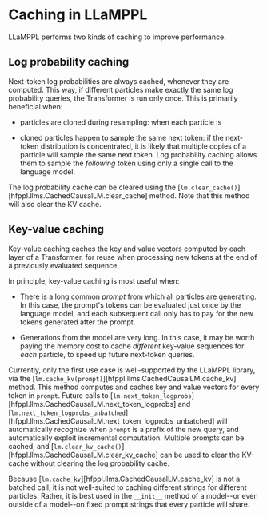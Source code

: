 # Caching in LLaMPPL

LLaMPPL performs two kinds of caching to improve performance.

## Log probability caching
Next-token log probabilities are always cached, whenever they are computed.
This way, if different particles make exactly the same log probability queries,
the Transformer is run only once. This is primarily beneficial when:

* particles are cloned during resampling: when each particle is

* cloned particles happen to sample the same next token: if the next-token distribution is concentrated,
  it is likely that multiple copies of a particle will sample the same next token. Log probability caching
  allows them to sample the _following_ token using only a single call to the language model.

The log probability cache can be cleared using the [`lm.clear_cache()`][hfppl.llms.CachedCausalLM.clear_cache] method. Note that this method
will also clear the KV cache.

## Key-value caching
Key-value caching caches the key and value vectors computed by each layer of a Transformer,
for reuse when processing new tokens at the end of a previously evaluated sequence.

In principle, key-value caching is most useful when:

* There is a long common *prompt* from which all particles are generating.
  In this case, the prompt's tokens can be evaluated just once by the language model,
  and each subsequent call only has to pay for the new tokens generated after the prompt.

* Generations from the model are very long. In this case, it may be worth paying the memory
  cost to cache *different* key-value sequences for *each* particle, to speed up future next-token
  queries.

Currently, only the first use case is well-supported by the LLaMPPL library, via the
[`lm.cache_kv(prompt)`][hfppl.llms.CachedCausalLM.cache_kv] method. This method computes and caches key and value vectors
for every token in `prompt`. Future calls to [`lm.next_token_logprobs`][hfppl.llms.CachedCausalLM.next_token_logprobs] and [`lm.next_token_logprobs_unbatched`][hfppl.llms.CachedCausalLM.next_token_logprobs_unbatched]
will automatically recognize when `prompt` is a prefix of the new query, and automatically
exploit incremental computation. Multiple prompts can be cached, and [`lm.clear_kv_cache()`][hfppl.llms.CachedCausalLM.clear_kv_cache] can
be used to clear the KV-cache without clearing the log probability cache.

Because [`lm.cache_kv`][hfppl.llms.CachedCausalLM.cache_kv] is not a batched call,
it is not well-suited to caching
different strings for different particles.
Rather, it is best used in the `__init__` method of a model--or even
outside of a model--on fixed prompt strings that every particle will share.
